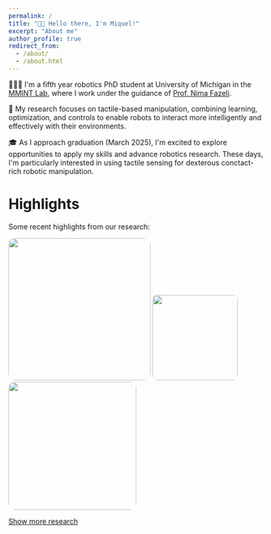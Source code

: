 ```yaml
---
permalink: /
title: "👋🏼 Hello there, I'm Miquel!"
excerpt: "About me"
author_profile: true
redirect_from: 
  - /about/
  - /about.html
---
```


👨🏻‍💻 I'm a fifth year robotics PhD student at University of Michigan in the [MMINT Lab](https://mmintlab.com), where I work under the guidance of [Prof. Nima Fazeli](https://www.mmintlab.com/people/nima-fazeli/).

🔬 My research focuses on tactile-based manipulation, combining learning, optimization, and controls to enable robots to interact more intelligently and effectively with their environments.

🎓 As I approach graduation (March 2025), I'm excited to explore opportunities to apply my skills and advance robotics research. These days, I'm particularly interested in using tactile sensing for dexterous conctact-rich robotic manipulation.


# Highlights

Some recent highlights from our research:

<!-- <p float="left">
  <a href="/publication/2023-08-30-tactile-vad"><img src="/images/projects/tactile_cartpole_speedup_lowres.gif" width="330" /></a>
  <a href="/publication/2022-09-27-manipulation-via_membranes"><img src="/images/projects/bubble_pivoting_optimized-2.gif" width="253" /></a>
</p> -->

<!-- <p float="left">
  <a href="/publication/2023-08-30-tactile-vad"><img src="/images/projects/tactile_cartpole_speedup_lowres.gif" width="240" /></a>
  <a href="/publication/2022-09-27-manipulation-via_membranes"><img src="/images/projects/bubble_pivoting_optimized-2.gif" width="184" /></a>
  <a href="/publication/2024-02-30-tactile-nonprehensile"><img src="/images/projects/extrinsic_pivoting_cropped.gif" width="122"/></a>
</p> -->

<p float="left">
  <a href="/publication/2023-08-30-tactile-vad"><img src="/images/projects/tactile_cartpole_cropped.gif" width="280" style="border-radius:5%" /></a>
  <a href="/publication/2024-02-30-tactile-nonprehensile"><img src="/images/projects/extrinsic_pivoting_cropped.gif" width="168" style="border-radius:5%"/></a>
  <a href="/publication/2022-09-27-manipulation-via_membranes"><img src="/images/projects/bubble_pivoting_optimized-2.gif" width="252" style="border-radius:5%"/></a>
</p>

[Show more research](/publications)

<!-- ![Tactile-Driven Non-Prehensile Object Manipulation via Extrinsic Contact Mode Control](/images/projects/tactile_cartpole_speedup_lowres.gif)
![Tactile-Driven Non-Prehensile Object Manipulation via Extrinsic Contact Mode Control](/images/projects/extrinsic_pivoting.gif)
![Tactile-Driven Non-Prehensile Object Manipulation via Extrinsic Contact Mode Control](/images/projects/bubble_pivoting_optimized-2.gif) -->